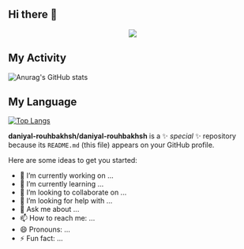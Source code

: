 
## Hi there 👋

<div align="center" width="300px">
  <img src="https://user-images.githubusercontent.com/74038190/212750672-2f3f2b50-c84f-4ed8-a60a-849ae69ff9df.gif">
</div>

## My Activity
![Anurag's GitHub stats](https://github-readme-stats.vercel.app/api?username=daniyal-rouhbakhsh&show_icons=true&theme=dark)

## My Language
[![Top Langs](https://github-readme-stats.vercel.app/api/top-langs/?username=daniyal-rouhbakhsh&layout=donut-vertical)](https://github.com/anuraghazra/github-readme-stats)


**daniyal-rouhbakhsh/daniyal-rouhbakhsh** is a ✨ _special_ ✨ repository because its `README.md` (this file) appears on your GitHub profile.

Here are some ideas to get you started:

- 🔭 I’m currently working on ...
- 🌱 I’m currently learning ...
- 👯 I’m looking to collaborate on ...
- 🤔 I’m looking for help with ...
- 💬 Ask me about ...
- 📫 How to reach me: ...
- 😄 Pronouns: ...
- ⚡ Fun fact: ...

